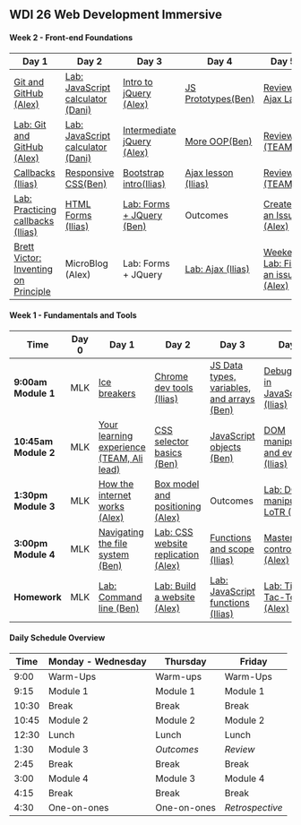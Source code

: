 ## WDI 26 Web Development Immersive

#### Week 2 - Front-end Foundations


Day 1                                      | Day 2                                | Day 3                                      | Day 4                                      | Day 5
--------------------------------           | ------------------------------------ | ------------------------------------       | ---------------------------------------    | -----------------------------------
[Git and GitHub (Alex)][2-1A]                     |      [Lab: JavaScript calculator (Dani)][2-2B]                |  [Intro to jQuery (Alex)][2-3B]       |       [JS Prototypes(Ben)][2-4A]     | [Review Ajax Lab][2-4D]
[Lab: Git and GitHub (Alex)][2-1B]                |   [Lab: JavaScript calculator (Dani)][2-2C]  |    [Intermediate jQuery (Alex)][2-3C]                     |    [More OOP(Ben)][2-4B]    | [Review (TEAM)][2-5B]
[Callbacks (Ilias)][2-1C]                          |   [Responsive CSS(Ben)][2-2C] |    [Bootstrap intro(Ilias)][2-3C]     |        [Ajax lesson (Ilias)][2-4C]              | [Review (TEAM)][2-5A]
[Lab: Practicing callbacks (Ilias)][2-1D]                 |  [HTML Forms (Ilias)][2-2D]  | [Lab: Forms + JQuery (Ben)][2-3D] |   Outcomes  | [Create an Issue (Alex)][2-5C]|
[Brett Victor: Inventing on Principle][2-1E] | MicroBlog (Alex)  |  Lab: Forms + JQuery | [Lab: Ajax (Ilias)][2-4D] | [Weekend Lab: Fix an issue (Alex)][2-5E]



[2-1A]: w02/d01/m1-gh-branching-and-pages "Git and GitHub"  
[2-1B]: w02/d01/m2-gh-lab/ "Git and GitHub lab"
[2-1C]: w02/d01/m3-callbacks "Callbacks"
[2-1D]: w02/d01/m4-building-iterators "Callbacks lab"
[2-1E]: https://vimeo.com/36579366 " "

[2-2A]: # " "
[2-2B]: # " "
[2-2C]: # "Responsive CSS"
[2-2D]: w02/d02/m4-html-forms "HTML Forms"
[2-2E]: # " "

[2-3A]: #          " "
[2-3B]: #                   " "
[2-3C]: w02/d03/m3-bootstrap "Bootstrap"
[2-3D]: # " "
[2-3E]: # " "

[2-4A]: # " "
[2-4B]: # " "
[2-4C]: w02/d04/m3-ajax "Ajax"
[2-4D]: w02/d04/m4-ajax-lab " "
[2-4E]: # " "

[2-5A]: 01-workflow/agile-user-stories-wireframes-lesson "Agile development, wireframes, and user stories"
[2-5B]: # " "
[2-5C]: # " "
[2-5D]: # " "
[2-5E]: # " "

#### Week 1 - Fundamentals and Tools

 Time | Day 0 |                     Day 1                                       | Day 2                                                         | Day 3                                                | Day  4                                    |
----- | -------- | --------------------------------                         | ------------------------------------                  | ------------------------------------     | ---------------------------------------   |
 **9:00am Module 1** | MLK   | [Ice breakers][1-1A]                                            | [Chrome dev tools (Ilias)][1-2A]      |[JS Data types, variables, and arrays (Ben)][1-3A]         | [Debugging in JavaScript (Ilias)][1-4A]             |
 **10:45am Module 2** | MLK    | [Your learning experience (TEAM, Ali lead)][1-1B]          | [CSS selector basics (Ben)][1-2B]                | [JavaScript objects (Ben)][1-3B]      | [DOM manipulation and events (Ilias)][1-4B]       |  
 **1:30pm Module 3** | MLK    | [How the internet works (Alex)][1-1C]      | [Box model and positioning (Alex)][1-2C]         | Outcomes | [Lab: DOM manipulation LoTR (Ilias)][1-4C]     |
**3:00pm Module 4** | MLK    | [Navigating the file system (Ben)][1-1D]               | [Lab: CSS website replication (Alex)][1-2D]       | [Functions and scope (Ilias)][1-3C] | [Mastering control flow (Alex)][1-4D]             |
**Homework** | MLK    | [Lab: Command line (Ben)][1-1E] | [Lab: Build a website (Alex)][1-2E]  | [Lab: JavaScript functions (Ilias)][1-3D] | [Lab: Tic-Tac-Toe (Alex) ][1-4E]  |

[1-1A]: # "Ice Breakers"  
[1-1B]: # "Your Learning Experience"
[1-1C]: w01/d01/m3-how-the-internet-works/readme.md "How the Internet Works"
[1-1D]: w01/d01/m4-navigating-the-file-system "Navigating the File System"
[1-1E]: w01/d01/hw-command-line-lab "Lab: Command Line"

[1-2A]: w01/d02/m1-chrome-dev-tools "Chrome Dev Tools"
[1-2B]: w01/d02/m2-css-selector-basics "CSS Selector Basics"
[1-2C]: w01/d02/m3-box-model-and-positioning "Box Model and Positioning"
[1-2D]: w01/d02/m4-CSS-lab "Lab:  CSS website replication"
[1-2E]: w01/d02/hw-website-lab "Lab: Build a website"

[1-3A]: w01/d03/m1-js-data-types-variables-and-arrays "Data types, Variables and Arrays"
[1-3B]: w01/d03/m2-javascript-objects "JavaScript Objects"
[1-3C]: w01/d03/m3-functions-scope "Functions and Scope"
[1-3D]: w01/d03/m4-functions-lab "Lab: JavaScript functions"
[1-3E]: https://vimeo.com/36579366 "Inventing on Principle, Bret Victor"

[1-4A]: w01/d04/m1-debugging "Debugging in JavaScript"
[1-4B]: w01/d04/m2-DOM-manipulation-and-events "DOM Manipulation and Events"
[1-4C]: w01/d04/m3-LoTR-lab "Lab: DOM Manipulation LoTR"
[1-4D]: w01/d04/m4-control-flow "Mastering Control Flow"
[1-4E]: w01/d04/hw-tic-tac-toe-lab "Lab: Tic-Tac-Toe"

#### Daily Schedule Overview

Time | Monday - Wednesday | Thursday | Friday |
----- | -------- | ----- | ----- |
9:00  | Warm-Ups | Warm-ups | Warm-Ups |
9:15 | Module 1 | Module 1 | Module 1 |
10:30 | Break | Break | Break  |
10:45 | Module 2 | Module 2 | Module 2 |
12:30 | Lunch | Lunch | Lunch |
1:30 | Module 3 | *Outcomes* | *Review* |
2:45 | Break | Break | Break |
3:00 | Module 4 | Module 3 | Module 4 |
4:15 | Break | Break | Break |
4:30 | One-on-ones | One-on-ones | *Retrospective* |



